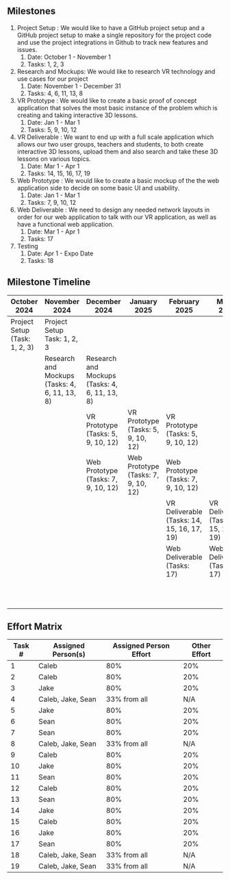 ## Milestones

1. Project Setup : We would like to have a GitHub project setup and a GitHub project setup to make a single repository for the project code and use the project integrations in Github to track new features and issues.
    1. Date: October 1 - November 1
    2. Tasks: 1, 2, 3
2. Research and Mockups: We would like to research VR technology and use cases for our project
    1. Date: November 1 - December 31
    2. Tasks: 4, 6, 11, 13, 8
3. VR Prototype : We would like to create a basic proof of concept application that solves the most basic instance of the problem which is creating and taking interactive 3D lessons.
    1. Date: Jan 1 - Mar 1
    2. Tasks: 5, 9, 10, 12
4. VR Deliverable : We want to end up with a full scale application which allows our two user groups, teachers and students, to both create interactive 3D lessons, upload them and also search and take these 3D lessons on various topics.
    1. Date: Mar 1 - Apr 1
    2. Tasks: 14, 15, 16, 17, 19
5. Web Prototype : We would like to create a basic mockup of the the web application side to decide on some basic UI and usability. 
    1. Date: Jan 1 - Mar 1
    2. Tasks: 7, 9, 10, 12
6. Web Deliverable : We need to design any needed network layouts in order for our web application to talk with our VR application, as well as have a functional web application.
    1. Date: Mar 1 - Apr 1
    2. Tasks: 17
7. Testing
    1. Date: Apr 1 - Expo Date
    2. Tasks: 18
## Milestone Timeline

| October 2024 | November 2024 | December 2024 | January 2025 | February 2025 | March 2025 | April 2025 |
| ----- | ----- | ----- | ----- | ----- | ----- | ----- |
| Project Setup (Task: 1, 2, 3) | Project Setup Task: 1, 2, 3 |
|| Research and Mockups (Tasks: 4, 6, 11, 13, 8) | Research and Mockups (Tasks: 4, 6, 11, 13, 8)|
||| VR Prototype (Tasks: 5, 9, 10, 12) |  VR Prototype (Tasks: 5, 9, 10, 12) | VR Prototype (Tasks: 5, 9, 10, 12) |
||| Web Prototype (Tasks: 7, 9, 10, 12) |  Web Prototype (Tasks: 7, 9, 10, 12) |  Web Prototype (Tasks: 7, 9, 10, 12) |
||||| VR Deliverable (Tasks: 14, 15, 16, 17, 19) |  VR Deliverable (Tasks: 14, 15, 16, 17, 19) |
||||| Web Deliverable (Tasks: 17) |  Web Deliverable (Tasks: 17) |
||||||| Testing (Tasks: 18) |

## Effort Matrix

| Task # | Assigned Person(s) | Assigned Person Effort | Other Effort |
| ----- | ----- | ----- | ----- |
| 1 | Caleb | 80% | 20% |
| 2 | Caleb | 80% | 20% |
| 3 | Jake | 80% | 20% |
| 4 | Caleb, Jake, Sean | 33% from all | N/A | 
| 5 | Jake | 80% | 20% |
| 6 | Sean | 80% | 20% |
| 7 | Sean | 80% | 20% |
| 8 | Caleb, Jake, Sean | 33% from all | N/A |
| 9 | Caleb | 80% | 20% |
| 10 | Jake | 80% | 20% |
| 11 | Sean | 80% | 20% |
| 12 | Caleb | 80% | 20% |
| 13 | Sean | 80% | 20% |
| 14 | Jake | 80% | 20% |
| 15 | Caleb | 80% | 20% |
| 16 | Jake | 80% | 20% |
| 17 | Sean | 80% | 20% |
| 18 | Caleb, Jake, Sean | 33% from all | N/A |
| 19 | Caleb, Jake, Sean | 33% from all | N/A |

